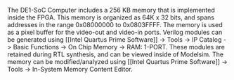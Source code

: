 The DE1-SoC Computer includes a 256 KB memory that is implemented inside the FPGA. This memory is organized as 64K x 32 bits, and spans addresses in the range 0x08000000 to 0x0803FFFF. The memory is used as a pixel buffer for the video-out and video-in ports. 
Verilog modules can be generated using [[Intel Quartus Prime Software]] -> Tools -> IP Catalog -> Basic Functions -> On Chip Memory -> RAM: 1-PORT. These modules are retained during RTL synthesis, and can be viewed inside of Modelsim. 
The memory can be modified/analyzed using [[Intel Quartus Prime Software]] -> Tools -> In-System Memory Content Editor. 